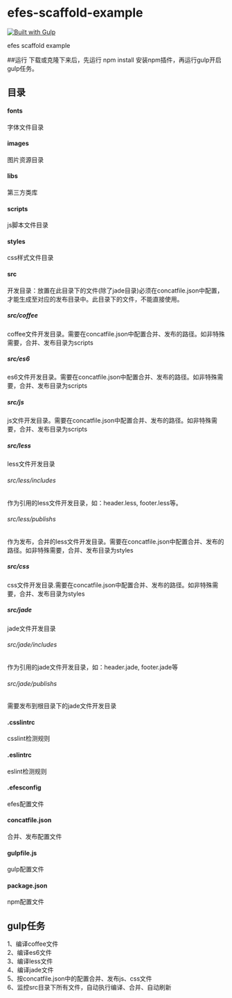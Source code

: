 # efes-scaffold-example
[![Built with Gulp](http://img.shields.io/badge/built%20with-gulp.js-red.svg)](http://gulpjs.com/)

efes scaffold example

##运行
下载或克隆下来后，先运行 npm install 安装npm插件，再运行gulp开启gulp任务。

## 目录

#### fonts
字体文件目录
#### images
图片资源目录
#### libs
第三方类库
#### scripts
js脚本文件目录
#### styles
css样式文件目录
#### src
开发目录：放置在此目录下的文件(除了jade目录)必须在concatfile.json中配置，才能生成至对应的发布目录中。此目录下的文件，不能直接使用。
##### src/coffee
coffee文件开发目录。需要在concatfile.json中配置合并、发布的路径。如非特殊需要，合并、发布目录为scripts
##### src/es6
es6文件开发目录。需要在concatfile.json中配置合并、发布的路径。如非特殊需要，合并、发布目录为scripts
##### src/js
js文件开发目录。需要在concatfile.json中配置合并、发布的路径。如非特殊需要，合并、发布目录为scripts
##### src/less
less文件开发目录
###### src/less/includes
作为引用的less文件开发目录，如：header.less, footer.less等。
###### src/less/publishs
作为发布，合并的less文件开发目录。需要在concatfile.json中配置合并、发布的路径。如非特殊需要，合并、发布目录为styles
##### src/css
css文件开发目录.需要在concatfile.json中配置合并、发布的路径。如非特殊需要，合并、发布目录为styles
##### src/jade
jade文件开发目录
###### src/jade/includes
作为引用的jade文件开发目录，如：header.jade, footer.jade等
###### src/jade/publishs
需要发布到根目录下的jade文件开发目录

#### .csslintrc
csslint检测规则
#### .eslintrc
eslint检测规则
#### .efesconfig
efes配置文件
#### concatfile.json
合并、发布配置文件
#### gulpfile.js
gulp配置文件
#### package.json
npm配置文件

## gulp任务
1、编译coffee文件<br/>
2、编译es6文件<br/>
3、编译less文件<br/>
4、编译jade文件<br/>
5、按concatfile.json中的配置合并、发布js、css文件<br/>
6、监控src目录下所有文件，自动执行编译、合并、自动刷新


